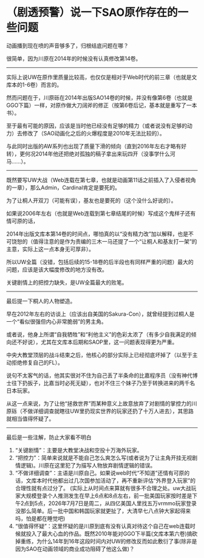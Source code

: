 # （剧透预警）说一下SAO原作存在的一些问题

动画播到现在喷的声音够多了，归根结底问题在哪？

很简单，因为川原在2014年的时候没有认真修改第14卷。

***

实际上说UW在原作里质量比较高，也仅仅是相对于Web时代的前三章（也就是文库本的1-6卷）而言的。

然而问题在于，川原砾在2014年出版SAO14卷的时候，并没有像第6卷（也就是GGO下篇）一样，对原作做大刀阔斧的修正（按第6卷后记，基本就是重写了一本书）。

至于最有可能的原因，应该是当时他已经没有足够的精力（或者说没有足够的动力）去修改了（SAO动画化之后的火爆程度是2010年无法比较的）。

与此同时出版的AW系列也出现了质量下滑的倾向（直到2016年左右才略有好转），更何况2014年他还把绝对孤独的稿子拿出来玩四开（没事学什么河马……）。

***

既然要写UW大战（Web连载在第七章，也就是动画第11话之前插入了入侵者视角的一章），那么Admin，Cardinal肯定是要死的。

为了让桐人开双刀（可能有误），基友也是要死的（这个没什么好说的）。

如果说2006年左右（也就是Web连载到第七章结尾的时候）写成这个鬼样子还有情可原的话，

2014年出版文库本第14卷的时间点，哪怕真的以“没有精力改”加以解释，也是不可饶恕的（值得注意的是作为责编的三木一马还提了一个“让桐人和基友打一架”的主意，实际上这一点本身无可厚非）。

所以UW全篇（没错，包括后续的15-18卷的后半段也有同样严重的问题）最大的问题，应该是该大幅度修改的地方没有改。

关键剧情上的把控力缺失，是UW全篇最大的败笔。

***

最后提一下桐人的人物塑造。

早在2012年左右的访谈上（应该出自美国的Sakura-Con），就曾经提到过桐人是一个“看似很强但内心非常脆弱”的男主角。

或者说，他身上所谓“自我牺牲”和“利他主义”的色彩太浓了（有多少自我满足的倾向还不好说），尤其在文库本后期和SAOP里，这一问题表现得更为严重。

中央大教堂顶层的战斗结束之后，他核心的部分实际上已经彻底坏掉了（以至于主动拒绝修复自己的FL）。

说句不太客气的话，他其实很对不住为自己丢了半条命的比嘉程序员（没有神代博士往下扔扳子，比嘉当时必死无疑），也对不住三个妹子乃至于转换进来的两千名日本玩家。

从这一点来说，为了让他“拯救世界”而某种意义上故意放弃了对剧情的掌控力的川原砾（不做详细调查就瞎往UW里扔现实世界的玩家还扔了十万人进去），其思路就相当值得怀疑了。

***

最后是一些注解，防止大家看不明白

1. “关键剧情”：主要是大教堂决战和空投十万海外玩家。
2. “把控力”：简单来说就是不能自己怎么爽怎么写(或者说为了让主角开挂无视剧情逻辑)。川原在这里犯了为描写人物放弃剧情逻辑的错误。
3. “不做详细调查”：主语是川原自己。如果说web时代“不知道”还情有可原的话，文库本时代他都出过几次国参加活动了，再不重新评估“外界登入玩家”的合理性就有点过分了。
(实际上从时间点来算就有很多不合理之处。uw大战玩家大规模登录个人推测发生在早上6点和8点左右，前一批美国玩家按时差是下午2点到5点，2026年7月7日是周二，从四亿美国人里找五万vrmmo玩家登录没那么简单。后一批中国和韩国玩家就更扯了，大清早七八点钟大家起得来吗，怕是都在睡觉吧)
4. “很值得怀疑”：这里怀疑的是川原到底有没有认真对待这个自己在web连载时候就投入了最大心血的作品。既然2010年能对GGO下半篇(文库本第六卷)搞砍掉重练，为什么14年到16年这段时间内对UW的修改反而如此敷衍了事(除非是因为SAO在动画领域的商业成功阻碍了他这么做)？
